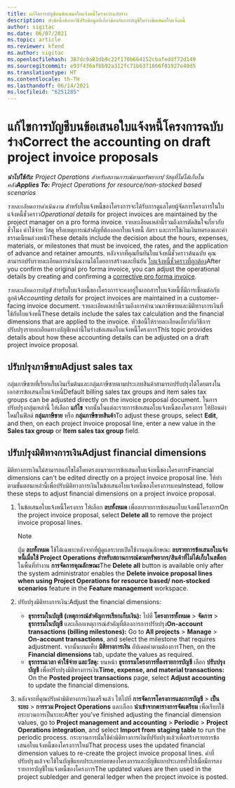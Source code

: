 ```yaml
---
title: แก้ไขการบัญชีบนข้อเสนอใบแจ้งหนี้โครงการฉบับร่าง
description: หัวข้อนี้อธิบายวิธีปรับข้อมูลที่เกี่ยวข้องกับการบัญชีในร่างข้อเสนอใบแจ้งหนี้
author: sigitac
ms.date: 06/07/2021
ms.topic: article
ms.reviewer: kfend
ms.author: sigitac
ms.openlocfilehash: 387dc9a81db9c22f170b664152cbafeddf72d149
ms.sourcegitcommit: e93f436afbb92a312fc71b6371866f01927e49d5
ms.translationtype: HT
ms.contentlocale: th-TH
ms.lasthandoff: 06/14/2021
ms.locfileid: "6251285"
---
```

# <a name="correct-the-accounting-on-draft-project-invoice-proposals"></a><span data-ttu-id="70f95-103">แก้ไขการบัญชีบนข้อเสนอใบแจ้งหนี้โครงการฉบับร่าง</span><span class="sxs-lookup"><span data-stu-id="70f95-103">Correct the accounting on draft project invoice proposals</span></span>

<span data-ttu-id="70f95-104">_**นำไปใช้กับ:** Project Operations สำหรับสถานการณ์ตามทรัพยากร/วัสดุที่ไม่ได้เก็บในคลัง_</span><span class="sxs-lookup"><span data-stu-id="70f95-104">_**Applies To:** Project Operations for resource/non-stocked based scenarios_</span></span>

<span data-ttu-id="70f95-105">*รายละเอียดการดำเนินงาน* สำหรับใบแจ้งหนี้ของโครงการจะได้รับการดูแลโดยผู้จัดการโครงการในใบแจ้งหนี้ชั่วคราว</span><span class="sxs-lookup"><span data-stu-id="70f95-105">*Operational details* for project invoices are maintained by the project manager on a pro forma invoice.</span></span> <span data-ttu-id="70f95-106">รายละเอียดเหล่านี้รวมถึงการตัดสินใจเกี่ยวกับชั่วโมง ค่าใช้จ่าย วัสดุ หรือเหตุการณ์สำคัญที่ต้องออกใบแจ้งหนี้ อัตรา และการใช้เงินเงินทดรองและค่าธรรมเนียมล่วงหน้า</span><span class="sxs-lookup"><span data-stu-id="70f95-106">These details include the decision about the hours, expenses, materials, or milestones that must be invoiced, the rates, and the application of advance and retainer amounts.</span></span> <span data-ttu-id="70f95-107">หลังจากที่คุณยืนยันใบแจ้งหนี้ชั่วคราวต้นฉบับ คุณสามารถปรับรายละเอียดการดำเนินงานได้โดยการสร้างและยืนยัน [ใบแจ้งหนี้ชั่วคราวที่ถูกต้อง](../proforma-invoicing/corrective-invoices.md)</span><span class="sxs-lookup"><span data-stu-id="70f95-107">After you confirm the original pro forma invoice, you can adjust the operational details by creating and confirming a [corrective pro forma invoice](../proforma-invoicing/corrective-invoices.md).</span></span>

<span data-ttu-id="70f95-108">*รายละเอียดการบัญชี* สำหรับใบแจ้งหนี้ของโครงการจะคงอยู่ในเอกสารใบแจ้งหนี้ที่มีการเชื่อมต่อกับลูกค้า</span><span class="sxs-lookup"><span data-stu-id="70f95-108">*Accounting details* for project invoices are maintained in a customer-facing invoice document.</span></span> <span data-ttu-id="70f95-109">รายละเอียดเหล่านี้รวมถึงการคำนวณภาษีขายและมิติทางการเงินที่ใช้กับใบแจ้งหนี้</span><span class="sxs-lookup"><span data-stu-id="70f95-109">These details include the sales tax calculation and the financial dimensions that are applied to the invoice.</span></span> <span data-ttu-id="70f95-110">หัวข้อนี้ให้รายละเอียดเกี่ยวกับวิธีการปรับปรุงรายละเอียดทางบัญชีเหล่านี้ในร่างข้อเสนอใบแจ้งหนี้โครงการ</span><span class="sxs-lookup"><span data-stu-id="70f95-110">This topic provides details about how these accounting details can be adjusted on a draft project invoice proposal.</span></span>

## <a name="adjust-sales-tax"></a><span data-ttu-id="70f95-111">ปรับปรุงภาษีขาย</span><span class="sxs-lookup"><span data-stu-id="70f95-111">Adjust sales tax</span></span>

<span data-ttu-id="70f95-112">กลุ่มภาษีขายที่เรียกเก็บเงินเริ่มต้นและกลุ่มภาษีขายตามประเภทสินค้าสามารถปรับปรุงได้โดยตรงในเอกสารข้อเสนอใบแจ้งหนี้</span><span class="sxs-lookup"><span data-stu-id="70f95-112">Default billing sales tax groups and item sales tax groups can be adjusted directly on the invoice proposal document.</span></span> <span data-ttu-id="70f95-113">ในการปรับปรุงกลุ่มเหล่านี้ ให้เลือก **แก้ไข** จากนั้นในแต่ละรายการข้อเสนอใบแจ้งหนี้ของโครงการ ให้ป้อนค่าใหม่ในฟิลด์ **กลุ่มภาษีขาย** หรือ **กลุ่มภาษีขายสินค้า**</span><span class="sxs-lookup"><span data-stu-id="70f95-113">To adjust these groups, select **Edit**, and then, on each project invoice proposal line, enter a new value in the **Sales tax group** or **Item sales tax group** field.</span></span>

## <a name="adjust-financial-dimensions"></a><span data-ttu-id="70f95-114">ปรับปรุงมิติทางการเงิน</span><span class="sxs-lookup"><span data-stu-id="70f95-114">Adjust financial dimensions</span></span>

<span data-ttu-id="70f95-115">มิติทางการเงินไม่สามารถแก้ไขได้โดยตรงบนรายการข้อเสนอใบแจ้งหนี้ของโครงการ</span><span class="sxs-lookup"><span data-stu-id="70f95-115">Financial dimensions can't be edited directly on a project invoice proposal line.</span></span> <span data-ttu-id="70f95-116">ให้ทำตามขั้นตอนเหล่านี้เพื่อปรับมิติทางการเงินในข้อเสนอใบแจ้งหนี้ของโครงการแทน</span><span class="sxs-lookup"><span data-stu-id="70f95-116">Instead, follow these steps to adjust financial dimensions on a project invoice proposal.</span></span>

1. <span data-ttu-id="70f95-117">ในข้อเสนอใบแจ้งหนี้โครงการ ให้เลือก **ลบทั้งหมด** เพื่อลบรายการข้อเสนอใบแจ้งหนี้โครงการ</span><span class="sxs-lookup"><span data-stu-id="70f95-117">On the project invoice proposal, select **Delete all** to remove the project invoice proposal lines.</span></span>

    > [!NOTE]
    > <span data-ttu-id="70f95-118">ปุ่ม **ลบทั้งหมด** ใช้ได้เฉพาะหลังจากที่ผู้ดูแลระบบเปิดใช้งานคุณลักษณะ **ลบรายการข้อเสนอใบแจ้งหนี้เมื่อใช้ Project Operations สำหรับสถานการณ์ตามทรัพยากร/สินค้าที่ไม่ได้เก็บในสต็อก** ในพื้นที่ทำงาน **การจัดการคุณลักษณะ**</span><span class="sxs-lookup"><span data-stu-id="70f95-118">The **Delete all** button is available only after the system administrator enables the **Delete invoice proposal lines when using Project Operations for resource based/ non-stocked scenarios** feature in the **Feature management** workspace.</span></span>

2. <span data-ttu-id="70f95-119">ปรับปรุงมิติทางการเงิน:</span><span class="sxs-lookup"><span data-stu-id="70f95-119">Adjust the financial dimensions:</span></span>

    - <span data-ttu-id="70f95-120">**ธุรกรรมในบัญชี (เหตุการณ์สำคัญการเรียกเก็บเงิน):** ไปที่ **โครงการทั้งหมด** \> **จัดการ** \> **ธุรกรรมในบัญชี** และเลือกเหตุการณ์สำคัญที่ต้องการการปรับปรุง</span><span class="sxs-lookup"><span data-stu-id="70f95-120">**On-account transactions (billing milestones):** Go to **All projects** \> **Manage** \> **On-account transactions**, and select the milestone that requires adjustment.</span></span> <span data-ttu-id="70f95-121">จากนั้นบนแท็บ **มิติทางการเงิน** อัปเดตค่าตามต้องการ</span><span class="sxs-lookup"><span data-stu-id="70f95-121">Then, on the **Financial dimensions** tab, update the values as required.</span></span>
    - <span data-ttu-id="70f95-122">**ธุรกรรมเวลา ค่าใช้จ่าย และวัสดุ:** บนหน้า **ธุรกรรมโครงการที่ลงรายการบัญชี** เลือก **ปรับปรุงบัญชี** เพื่อปรับปรุงมิติทางการเงิน</span><span class="sxs-lookup"><span data-stu-id="70f95-122">**Time, expense, and material transactions:** On the **Posted project transactions** page, select **Adjust accounting** to update the financial dimensions.</span></span>

3. <span data-ttu-id="70f95-123">หลังจากที่คุณปรับค่ามิติทางการเงินเสร็จแล้ว ให้ไปที่ **การจัดการโครงการและการบัญชี** \> **เป็นระยะ** \> **การรวม Project Operations** และเลือก **นำเข้าจากตารางการจัดเตรียม** เพื่อเรียกใช้กระบวนการเป็นระยะ</span><span class="sxs-lookup"><span data-stu-id="70f95-123">After you've finished adjusting the financial dimension values, go to **Project management and accounting** \> **Periodic** \> **Project Operations integration**, and select **Import from staging table** to run the periodic process.</span></span> <span data-ttu-id="70f95-124">กระบวนการนั้นใช้ค่ามิติทางการเงินที่ปรับปรุงแล้วเพื่อสร้างรายการข้อเสนอใบแจ้งหนี้ของโครงการใหม่</span><span class="sxs-lookup"><span data-stu-id="70f95-124">That process uses the updated financial dimension values to re-create the project invoice proposal lines.</span></span> <span data-ttu-id="70f95-125">ค่าที่ปรับปรุงแล้วจะใช้ในบัญชีแยกประเภทย่อยของโครงการและบัญชีแยกประเภททั่วไปเมื่อมีการลงรายการบัญชีใบแจ้งหนี้ของโครงการ</span><span class="sxs-lookup"><span data-stu-id="70f95-125">The updated values are then used in the project subledger and general ledger when the project invoice is posted.</span></span>
